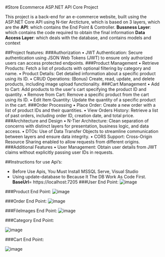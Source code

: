 #Store Ecommerce ASP.NET API Core Project

This project is a back-end for an e-commerce website, built using the ASP.NET Core API using N-tier Arcticture, which is based on 3 layers, which are the
**API**: which contains the End Point & Controller.
**Bussness Layer**: which contains the code required to obtain the final information
**Data Access Layer**: which deals with the database, and contains models and context

##Project features:
###Authorization
•	JWT Authentication: Secure authentication using JSON Web Tokens (JWT) to ensure only authorized users can access protected endpoints.
###Product Management
•	Retrieve Products: Fetch a list of products with optional filtering by category and name.
•	Product Details: Get detailed information about a specific product using its ID.
•	CRUD Operations: (Bonus) Create, read, update, and delete products, including image upload functionality.
###Cart Management
•	Add to Cart: Add products to the user's cart specifying the product ID and quantity.
•	Remove from Cart: Remove a specific product from the cart using its ID.
•	Edit Item Quantity: Update the quantity of a specific product in the cart.
###Order Processing
•	Place Order: Create a new order with a list of product IDs and their quantities.
•	View Orders History: Retrieve a list of past orders, including order ID, creation date, and total price.
###Architecture and Design
•	N-Tier Architecture: Clean separation of concerns with distinct layers for presentation, business logic, and data access.
•	DTOs: Use of Data Transfer Objects to streamline communication between layers and ensure data integrity.
•	CORS Support: Cross-Origin Resource Sharing enabled to allow requests from different origins.
###Additional Features
•	User Management: Obtain user details from JWT claims without explicitly passing user IDs in requests.

##Instructions for use Api’s:
-	Before Use Apis, You Must Install MSSQL Serve, Visual Studio
-	Using  update-database to Because It The DB Work As Code First.
**BaseUrl**= https://localhost:7205
###User End Point:
 ![image](https://github.com/Mustafa-Abdulrahman/E-Coomerce-API-Project/assets/100872559/b5c56837-2d51-4ead-a43f-5f506f610b0c)

###Product End Point:
 ![image](https://github.com/Mustafa-Abdulrahman/E-Coomerce-API-Project/assets/100872559/b1bb35b3-11e6-4ce3-a96d-832608b9b622)

###Order End Point:
 ![image](https://github.com/Mustafa-Abdulrahman/E-Coomerce-API-Project/assets/100872559/3ede18e1-93fc-4c63-8f3e-0f9675d956f6)

###FileImages End Point:
 ![image](https://github.com/Mustafa-Abdulrahman/E-Coomerce-API-Project/assets/100872559/76939f58-e73d-4d48-9d07-92728f7a7e80)

###Category End Point:
 
![image](https://github.com/Mustafa-Abdulrahman/E-Coomerce-API-Project/assets/100872559/2fbe1a68-0c64-4b44-91f3-29e019230139)

###Cart End Point:

 ![image](https://github.com/Mustafa-Abdulrahman/E-Coomerce-API-Project/assets/100872559/5dbb4225-1339-41e5-93c4-99f3f362482b)



